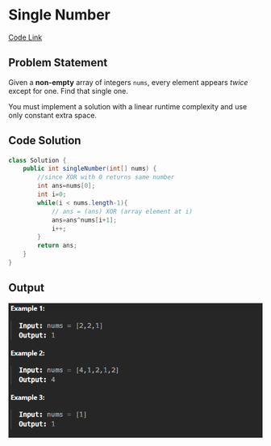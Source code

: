 # Single Number

[Code Link](https://leetcode.com/problems/single-number/description/)

<!-- [Youtube Link](https://www.youtube.com/watch?v=TYT5TJSfGlo&ab_channel=Technosage) -->

## Problem Statement

Given a <b>non-empty</b> array of integers `nums`, every element appears <i>twice</i> except for one. Find that single one.

You must implement a solution with a linear runtime complexity and use only constant extra space.

## Code Solution

```java
class Solution {
    public int singleNumber(int[] nums) {
        //since XOR with 0 returns same number
        int ans=nums[0]; 
        int i=0;
        while(i < nums.length-1){
            // ans = (ans) XOR (array element at i)
            ans=ans^nums[i+1]; 
            i++;
        }
        return ans;
    }
}
```

## Output

![Output](image-35.png)
